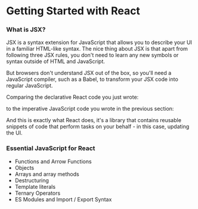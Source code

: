 # Getting Started with React

### What is JSX?

JSX is a syntax extension for JavaScript that allows you to describe your UI in a familiar HTML-like syntax. The nice thing about JSX is that apart from following three JSX rules, you don't need to learn any new symbols or syntax outside of HTML and JavaScript.

But browsers don't understand JSX out of the box, so you'll need a JavaScript compiler, such as a Babel, to transform your JSX code into regular JavaScript.

Comparing the declarative React code you just wrote:

<script type="text/jsx">
  const domNode = document.getElementById("app")
  const root = ReactDOM.createRoot(domNode);
  root.render(<h1>Develop. Preview. Ship.</h1>);
</script>

to the imperative JavaScript code you wrote in the previous section:

<script type="text/javascript">
  const app = document.getElementById('app');
  const header = document.createElement('h1');
  const text = 'Develop. Preview. Ship.';
  const headerContent = document.createTextNode(text);
  header.appendChild(headerContent);
  app.appendChild(header);
</script>

And this is exactly what React does, it's a library that contains reusable snippets of code that perform tasks on your behalf - in this case, updating the UI.

### Essential JavaScript for React

- Functions and Arrow Functions
- Objects
- Arrays and array methods
- Destructuring
- Template literals
- Ternary Operators
- ES Modules and Import / Export Syntax

